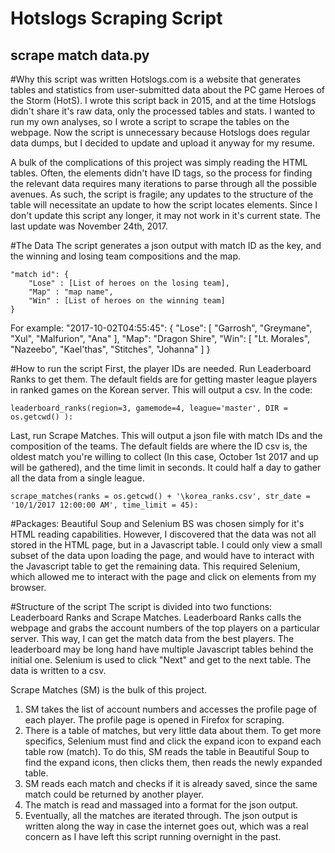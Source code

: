 Hotslogs Scraping Script
======
scrape match data.py
------

#Why this script was written
Hotslogs.com is a website that generates tables and statistics from user-submitted data about the PC game Heroes of the Storm (HotS). I wrote this script back in 2015, and at the time Hotslogs didn't share it's raw data, only the processed tables and stats. I wanted to run my own analyses, so I wrote a script to scrape the tables on the webpage. Now the script is unnecessary because Hotslogs does regular data dumps, but I decided to update and upload it anyway for my resume.

A bulk of the complications of this project was simply reading the HTML tables. Often, the elements didn't have ID tags, so the process for finding the relevant data requires many iterations to parse through all the possible avenues. As such, the script is fragile; any updates to the structure of the table will necessitate an update to how the script locates elements. Since I don't update this script any longer, it may not work in it's current state. The last update was November 24th, 2017.

#The Data
The script generates a json output with match ID as the key, and the winning and losing team compositions and the map.

	"match id": {
		"Lose" : [List of heroes on the losing team], 
		"Map" : "map name", 
		"Win" : [List of heroes on the winning team]
	}

For example:
	"2017-10-02T04:55:45": {
        "Lose": [
            "Garrosh",
            "Greymane",
            "Xul",
            "Malfurion",
            "Ana"
        ],
        "Map": "Dragon Shire",
        "Win": [
            "Lt. Morales",
            "Nazeebo",
            "Kael'thas",
            "Stitches",
            "Johanna"
        ]
    }

#How to run the script
First, the player IDs are needed. Run Leaderboard Ranks to get them. The default fields are for getting master league players in ranked games on the Korean server. This will output a csv. In the code:

	leaderboard_ranks(region=3, gamemode=4, league='master', DIR = os.getcwd() ):

Last, run Scrape Matches. This will output a json file with match IDs and the composition of the teams. The default fields are where the ID csv is, the oldest match you're willing to collect (In this case, October 1st 2017 and up will be gathered), and the time limit in seconds. It could half a day to gather all the data from a single league.

	scrape_matches(ranks = os.getcwd() + '\korea_ranks.csv', str_date = '10/1/2017 12:00:00 AM', time_limit = 45):

#Packages: Beautiful Soup and Selenium
BS was chosen simply for it's HTML reading capabilities. However, I discovered that the data was not all stored in the HTML page, but in a Javascript table. I could only view a small subset of the data upon loading the page, and would have to interact with the Javascript table to get the remaining data. This required Selenium, which allowed me to interact with the page and click on elements from my browser.

#Structure of the script
The script is divided into two functions: Leaderboard Ranks and Scrape Matches. Leaderboard Ranks calls the webpage and grabs the account numbers of the top players on a particular server. This way, I can get the match data from the best players. The leaderboard may be long hand have multiple Javascript tables behind the initial one. Selenium is used to click "Next" and get to the next table. The data is written to a csv.

Scrape Matches (SM) is the bulk of this project.
1) SM takes the list of account numbers and accesses the profile page of each player. The profile page is opened in Firefox for scraping. 
2) There is a table of matches, but very little data about them. To get more specifics, Selenium must find and click the expand icon to expand each table row (match). To do this, SM reads the table in Beautiful Soup to find the expand icons, then clicks them, then reads the newly expanded table.
3) SM reads each match and checks if it is already saved, since the same match could be returned by another player.
4) The match is read and massaged into a format for the json output.
5) Eventually, all the matches are iterated through. The json output is written along the way in case the internet goes out, which was a real concern as I have left this script running overnight in the past.

